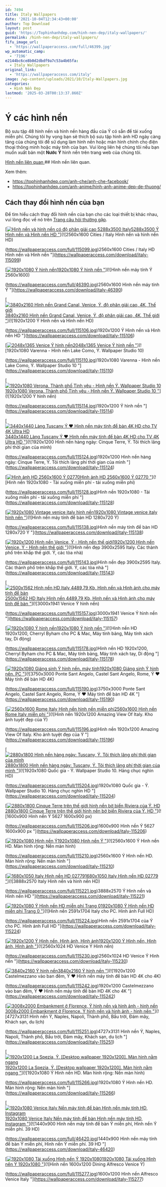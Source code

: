 ```yaml
---
id: 7494
title: Italy Wallpapers
date: '2021-10-04T12:34:43+00:00'
author: Top Download
layout: post
guid: 'https://Tophinhanhdep.com/hinh-nen-dep/italy-wallpapers/'
permalink: /hinh-nen-dep/italy-wallpapers/
fifu_image_url:
  - 'https://wallpaperaccess.com/full/46399.jpg'
wp_automatic_camp:
  - '7196'
e2144bc6ce8b0d2dbdf9a7c53a4b65fa:
  - Italy Wallpapers
original_link:
  - 'https://wallpaperaccess.com/italy'
image: /wp-content/uploads/2021/10/Italy-Wallpapers.jpg
categories:
  - Hình Nền Đẹp
lastmod: '2025-03-28T00:13:37.860Z'
---
```

# Ý các hình nền

Bộ sưu tập 48 hình nền và hình nền hàng đầu của Ý có sẵn để tải xuống miễn phí. Chúng tôi hy vọng bạn sẽ thích bộ sưu tập hình ảnh HD ngày càng tăng của chúng tôi để sử dụng làm hình nền hoặc màn hình chính cho điện thoại thông minh hoặc máy tính của bạn. Vui lòng liên hệ chúng tôi nếu bạn muốn xuất bản một **Nước Ý** hình nền trên trang web của chúng tôi.

[Hình nền liên quan ](#related) ## Hình nền liên quan.

   
 Xem thêm:

   
- <https://tophinhanhdep.com/anh-che/anh-che-facebook/>
- <https://tophinhanhdep.com/anh-anime/hinh-anh-anime-dep-de-thuong/>

## Cách thay đổi hình nền của bạn

Để tìm hiểu cách thay đổi hình nền của bạn cho các loại thiết bị khác nhau, vui lòng đọc về nó trên [Trang câu hỏi thường gặp](https://tophinhanhdep.com/faq/).

  
[[![Hình nền và hình nền có độ phân giải cao 5288x3500 Italy](https://wallpaperaccess.com/full/46399.jpg)5288x3500 Ý Hình nền và Hình nền HD "](https://wallpaperaccess.com/download/italy-46399)](![2560x1600 Cities / Italy Hình nền và hình nền HD)

(https://wallpaperaccess.com/full/115099.jpg)2560x1600 Cities / Italy HD Hình nền và Hình nền "](https://wallpaperaccess.com/download/italy-115099)

[[![1920x1080 Ý hình nền](https://wallpaperaccess.com/full/46389.jpg)1920x1080 Ý hình nền "](https://wallpaperaccess.com/download/italy-46389)](![Hình nền máy tính Ý 2560x1600)

(https://wallpaperaccess.com/full/46390.jpg)2560x1600 Hình nền máy tính Ý "](https://wallpaperaccess.com/download/italy-46390)

[[![3840x2160 Hình nền Grand Canal, Venice, Ý, độ phân giải cao, 4K, Thế giới](https://wallpaperaccess.com/full/115103.jpg)3840x2160 Hình nền Grand Canal, Venice, Ý, độ phân giải cao, 4K, Thế giới "](https://wallpaperaccess.com/download/italy-115103)](![1920x1200 Ý Hình nền và Hình nền HD)

(https://wallpaperaccess.com/full/115106.jpg)1920x1200 Ý Hình nền và Hình nền HD "](https://wallpaperaccess.com/download/italy-115106)

[[![2048x1365 Venice Ý hình nền](https://wallpaperaccess.com/full/115107.jpg)2048x1365 Venice Ý hình nền "](https://wallpaperaccess.com/download/italy-115107)](![1920x1080 Varenna - Hình nền Lake Como, Ý.  Wallpaper Studio 10)

(https://wallpaperaccess.com/full/115110.jpg)1920x1080 Varenna - Hình nền Lake Como, Ý. Wallpaper Studio 10 "](https://wallpaperaccess.com/download/italy-115110)

[[![1920x1080 Verona, Thành phố Tình yêu - Hình nền Ý.  Wallpaper Studio 10](https://wallpaperaccess.com/full/115111.jpg)1920x1080 Verona, Thành phố Tình yêu - Hình nền Ý. Wallpaper Studio 10 "](https://wallpaperaccess.com/download/italy-115111)](![1920x1200 Ý hình nền)

(https://wallpaperaccess.com/full/115114.jpg)1920x1200 Ý hình nền "](https://wallpaperaccess.com/download/italy-115114)

[[![3440x1440 Làng Tuscany Ý ❤ Hình nền máy tính để bàn 4K HD cho TV 4K Ultra HD](https://wallpaperaccess.com/full/115120.jpg)3440x1440 Làng Tuscany Ý ❤ Hình nền máy tính để bàn 4K HD cho TV 4K Ultra HD "](https://wallpaperaccess.com/download/italy-115120)](![1920x1200 Hình nền hàng ngày: Cinque Terre, Ý.  Tôi thích lãng phí thời gian của mình)

(https://wallpaperaccess.com/full/115124.jpg)1920x1200 Hình nền hàng ngày: Cinque Terre, Ý. Tôi thích lãng phí thời gian của mình "](https://wallpaperaccess.com/download/italy-115124)

[[![Hình ảnh HD 2560x1600 Ý 02770](https://wallpaperaccess.com/full/115125.jpg)Hình ảnh HD 2560x1600 Ý 02770 "](https://wallpaperaccess.com/download/italy-115125)](![Hình nền 1920x1080 - Tải xuống miễn phí - tải xuống miễn phí)

(https://wallpaperaccess.com/full/115128.jpg)Hình nền 1920x1080 - Tải xuống miễn phí - tải xuống miễn phí "](https://wallpaperaccess.com/download/italy-115128)

[[![1920x1080 Vintage venice italy hình nền](https://wallpaperaccess.com/full/115136.jpg)1920x1080 Vintage venice italy hình nền "](https://wallpaperaccess.com/download/italy-115136)](![Hình nền máy tính để bàn HD 1280x720 Ý)

(https://wallpaperaccess.com/full/115138.jpg)Hình nền máy tính để bàn HD 1280x720 Ý "](https://wallpaperaccess.com/download/italy-115138)

[[![1920x1200 Hình nền Venice, Ý - Hình nền thế giới](https://wallpaperaccess.com/full/115139.jpg)1920x1200 Hình nền Venice, Ý - Hình nền thế giới "](https://wallpaperaccess.com/download/italy-115139)](![Hình nền đẹp 3900x2595 Italy.  Các thành phố trên khắp thế giới.  Ý, các tòa nhà)

(https://wallpaperaccess.com/full/115143.jpg)Hình nền đẹp 3900x2595 Italy. Các thành phố trên khắp thế giới. Ý, các tòa nhà "](https://wallpaperaccess.com/download/italy-115143)

[[![2500x1562 Hình nền HD Italy 4489,79 Kb, Hình nền và Hình ảnh cho máy tính để bàn](https://wallpaperaccess.com/full/115150.jpg)2500x1562 HD Italy Hình nền 4489,79 Kb, Hình nền và Hình ảnh cho máy tính để bàn "](https://wallpaperaccess.com/download/italy-115150)](![3000x1941 Venice Ý hình nền)

(https://wallpaperaccess.com/full/115157.jpg)3000x1941 Venice Ý hình nền "](https://wallpaperaccess.com/download/italy-115157)

[[![1920x1080 Ý hình nền](https://wallpaperaccess.com/full/115175.jpg)1920x1080 Ý hình nền "](https://wallpaperaccess.com/download/italy-115175)](![Hình nền HD 1920x1200, Cherryl Byham cho PC & Mac, Máy tính bảng, Máy tính xách tay, Di động)

(https://wallpaperaccess.com/full/115178.jpg)Hình nền HD 1920x1200, Cherryl Byham cho PC &amp; Mac, Máy tính bảng, Máy tính xách tay, Di động "](https://wallpaperaccess.com/download/italy-115178)

[[![1920x1080 Giáng sinh Ý hình nền.  máy tính](https://wallpaperaccess.com/full/115186.jpg)1920x1080 Giáng sinh Ý hình nền. PC "](https://wallpaperaccess.com/download/italy-115186)](![3750x3000 Ponte Sant Angelo, Castel Sant Angelo, Rome, Ý ❤ Máy tính để bàn HD 4K)

(https://wallpaperaccess.com/full/115190.jpg)3750x3000 Ponte Sant Angelo, Castel Sant Angelo, Rome, Ý ❤ Máy tính để bàn HD 4K "](https://wallpaperaccess.com/download/italy-115190)

[[![2560x1600 Rome Italy Hình nền hình nền miễn phí](https://wallpaperaccess.com/full/115194.jpg)2560x1600 Hình nền Rome Italy miễn phí "](https://wallpaperaccess.com/download/italy-115194)](![Hình nền 1920x1200 Amazing View Of Italy.  Kho ảnh tuyệt đẹp của Ý)

(https://wallpaperaccess.com/full/115196.jpg)Hình nền 1920x1200 Amazing View Of Italy. Kho ảnh tuyệt đẹp của Ý "](https://wallpaperaccess.com/download/italy-115196)

[[![2880x1800 Hình nền hàng ngày: Tuscany, Ý.  Tôi thích lãng phí thời gian của mình](https://wallpaperaccess.com/full/115202.jpg)2880x1800 Hình nền hàng ngày: Tuscany, Ý. Tôi thích lãng phí thời gian của mình "](https://wallpaperaccess.com/download/italy-115202)](![1920x1080 Quốc gia - Ý.  Wallpaper Studio 10. Hàng chục nghìn HD)

(https://wallpaperaccess.com/full/115204.jpg)1920x1080 Quốc gia - Ý. Wallpaper Studio 10. Hàng chục nghìn HD "](https://wallpaperaccess.com/download/italy-115204)

[[![2880x1800 Cinque Terre trên thế giới hình nền bờ biển Riviera của Ý.  HD](https://wallpaperaccess.com/full/115205.jpg)2880x1800 Cinque Terre trên thế giới hình nền bờ biển Riviera của Ý. HD "](https://wallpaperaccess.com/download/italy-115205)](![1600x900 Hình nền Ý 5627 1600x900 px)

(https://wallpaperaccess.com/full/115206.jpg)1600x900 Hình nền Ý 5627 1600x900 px "](https://wallpaperaccess.com/download/italy-115206)

[[![1920x1080 Hình nền Ý](https://wallpaperaccess.com/full/46388.jpg)1920x1080 Hình nền Ý "](https://wallpaperaccess.com/download/italy-46388)](![2560x1600 Ý Hình nền HD.  Màn hình rộng: Nền màn hình)

(https://wallpaperaccess.com/full/115210.jpg)2560x1600 Ý Hình nền HD. Màn hình rộng: Nền màn hình "](https://wallpaperaccess.com/download/italy-115210)

[[![1680x1050 Italy Hình nền HD 02779](https://wallpaperaccess.com/full/115217.jpg)1680x1050 Italy Hình nền HD 02779 "](https://wallpaperaccess.com/download/italy-115217)](![3888x2570 Italy Hình nền và hình nền HD)

(https://wallpaperaccess.com/full/115221.jpg)3888x2570 Ý Hình nền và Hình nền HD "](https://wallpaperaccess.com/download/italy-115221)

[[![1920x1080 Ý Hình nền HD miễn phí Trang 0](https://wallpaperaccess.com/full/115223.jpg)1920x1080 Ý Hình nền HD miễn phí Trang 0 "](https://wallpaperaccess.com/download/italy-115223)](![Hình nền 2591x1704 Italy cho PC.  Hình ảnh Full HD)

(https://wallpaperaccess.com/full/115224.jpg)Hình nền 2591x1704 của Ý cho PC. Hình ảnh Full HD "](https://wallpaperaccess.com/download/italy-115224)

[[![1920x1200 Ý Hình nền, Hình ảnh, Hình ảnh](https://wallpaperaccess.com/full/115227.jpg)1920x1200 Ý Hình nền, Hình ảnh, Hình ảnh "](https://wallpaperaccess.com/download/italy-115227)](![2560x1024 HD Venice Ý Hình nền)

(https://wallpaperaccess.com/full/115230.jpg)2560x1024 HD Venice Ý Hình nền "](https://wallpaperaccess.com/download/italy-115230)

[[![3840x2160 Ý hình nền](https://wallpaperaccess.com/full/115235.jpg)3840x2160 Ý hình nền "](https://wallpaperaccess.com/download/italy-115235)](![1920x1200 Castelmezzano vào ban đêm, Ý ❤ Hình nền máy tính để bàn HD 4K cho 4K)

(https://wallpaperaccess.com/full/115242.jpg)1920x1200 Castelmezzano vào ban đêm, Ý ❤ Hình nền máy tính để bàn HD 4K cho 4K "](https://wallpaperaccess.com/download/italy-115242)

[[![3008x2000 Embankment ở Florence, Ý hình nền và hình ảnh - hình nền](https://wallpaperaccess.com/full/115245.jpg)3008x2000 Embankment ở Florence, Ý hình nền và hình ảnh - hình nền "](https://wallpaperaccess.com/download/italy-115245)](![4727x3131 Hình nền Ý, Naples, Napoli, Thành phố, Bầu trời, Đám mây, Khách sạn, du lịch)

(https://wallpaperaccess.com/full/115251.jpg)4727x3131 Hình nền Ý, Naples, Napoli, Thành phố, Bầu trời, Đám mây, Khách sạn, du lịch "](https://wallpaperaccess.com/download/italy-115251)

[[![1920x1200 La Spezia, Ý. [Desktop wallpaper 1920x1200].  Màn hình nằm ngang](https://wallpaperaccess.com/full/115255.png)1920x1200 La Spezia, Ý. \[Desktop wallpaper 1920x1200\]. Màn hình nằm ngang "](https://wallpaperaccess.com/download/italy-115255)](![1920x1080 Ý Hình nền HD.  Màn hình rộng: Nền màn hình)

(https://wallpaperaccess.com/full/115266.jpg)1920x1080 Ý Hình nền HD. Màn hình rộng: Nền màn hình "](https://wallpaperaccess.com/download/italy-115266)

[[![1920x1080 Venice Italy Nền máy tính để bàn Hình nền máy tính HD, Instagram](https://wallpaperaccess.com/full/115272.jpg)1920x1080 Venice Italy Nền máy tính để bàn Hình nền máy tính HD, Instagram "](https://wallpaperaccess.com/download/italy-115272)](![1440x900 Hình nền máy tính để bàn Ý miễn phí, Hình nền Ý miễn phí.  39 HD)

(https://wallpaperaccess.com/full/46420.jpg)1440x900 Hình nền máy tính để bàn Ý miễn phí, Hình nền Ý miễn phí. 39 HD "](https://wallpaperaccess.com/download/italy-46420)

[[![1920x1080 Tải xuống Hình nền Ý 1920x1080](https://wallpaperaccess.com/full/115275.jpg)1920x1080 Tải xuống Hình nền Ý 1920x1080 "](https://wallpaperaccess.com/download/italy-115275)](![Hình nền 1600x1200 Dining Alfresco Venice Ý)

(https://wallpaperaccess.com/full/115277.jpg)1600x1200 Hình nền Alfresco Venice Italy "](https://wallpaperaccess.com/download/italy-115277)
